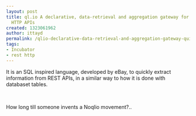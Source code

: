 ```yaml
---
layout: post
title: ql.io A declarative, data-retrieval and aggregation gateway for quickly consuming
  HTTP APIs
created: 1323061962
author: ittayd
permalink: /qlio-declarative-data-retrieval-and-aggregation-gateway-quickly-consuming-http-apis
tags:
- Incubator
- rest http
---
```

<p>It is an SQL&nbsp;inspired language, developed by eBay, to quickly extract  information from REST APIs, in a similar way to how it is done with  databaset tables.</p>
<p>&nbsp;</p>
<p>How long till someone invents a Noqlio movement?..</p>

